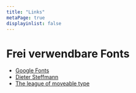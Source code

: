 ```yaml
---
title: "Links"
metaPage: true
displayinlist: false
---
```


# Frei verwendbare Fonts

* [Google Fonts](https://fonts.google.com/)
* [Dieter Steffmann](http://www.steffmann.de/wordpress/)
* [The league of moveable type](https://www.theleagueofmoveabletype.com/)
